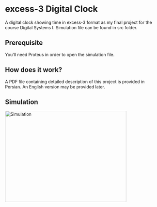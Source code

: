 # excess-3 Digital Clock
A digital clock showing time in excess-3 format as my final project for the course Digital Systems I. Simulation file can be found in src folder.

## Prerequisite
You'll need Proteus in order to open the simulation file.

## How does it work?
A PDF file containing detailed description of this project is provided in Persian. An English version may be provided later.

## Simulation
<img src="Simulation.gif" alt="Simulation" width="400" height="300"/>
